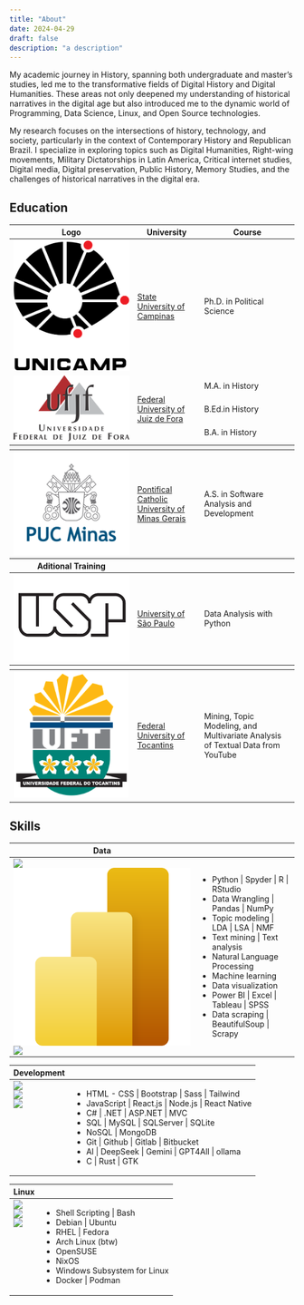 ```yaml
---
title: "About"
date: 2024-04-29
draft: false
description: "a description"
---
```

My academic journey in History, spanning both undergraduate and master’s studies, led me to the transformative fields of Digital History and Digital Humanities. These areas not only deepened my understanding of historical narratives in the digital age but also introduced me to the dynamic world of Programming, Data Science, Linux, and Open Source technologies.

My research focuses on the intersections of history, technology, and society, particularly in the context of Contemporary History and Republican Brazil. I specialize in exploring topics such as Digital Humanities, Right-wing movements, Military Dictatorships in Latin America, Critical internet studies, Digital media, Digital preservation, Public History, Memory Studies, and the challenges of historical narratives in the digital era.

## Education

<table>
    <thead>
        <tr>
            <th>Logo</th>
            <th>University</th>
            <th>Course</th>
        </tr>
    </thead>
    <tbody>
        <tr>
            <td style="vertical-align: middle;"><img class="customEntitityLogo" src="unicamp-u.svg"/></td>
            <td style="vertical-align: middle;"><a href="https://internationaloffice.unicamp.br/en/" target="_blank">State University of Campinas</a></td>
            <td style="vertical-align: middle;">Ph.D. in Political Science</td>
        </tr>
        <tr>
            <td rowspan=4 style="vertical-align: middle;"><img class="customEntitityLogo" src="ufjf.png"/></td>
            <td rowspan=4 style="vertical-align: middle;"><a href="https://ufjf.br/international/" target="_blank">Federal University of Juiz de Fora</a></td>            
        <tr>
            <td style="vertical-align: middle;">M.A. in History</td> 
        </tr>
        <tr>
            <td style="vertical-align: middle;">B.Ed.in History</td>
        </tr>
        <tr>
            <td style="vertical-align: middle;">B.A. in History</td>
        </tr>
        <thead>
        <tr>
            <th></th>
        </tr>
        </thead>
        <tr>
            <td rowspan=2 style="vertical-align: middle;"><img class="customEntitityLogo" src="pucminas.png"/></td>
            <td rowspan=2 style="vertical-align: middle;"><a href="http://portal.pucminas.br/ari/" target="_blank">Pontifical Catholic University of Minas Gerais</a></td>
            <td style="vertical-align: middle;">A.S. in Software Analysis and Development</td>
        </tr>
        <thead>
        <tr>
            <th>Aditional Training</th>
        </tr>
        </thead>
        <tr>
            <td rowspan=2 style="vertical-align: middle;"><img class="customEntitityLogo" src="usp.png"/></td>
            <td rowspan=2 style="vertical-align: middle;"><a href="https://mbauspesalq.com/en" target="_blank">University of São Paulo</a></td>
            <td style="vertical-align: middle;">Data Analysis with Python</td>
        <thead>
        <tr>
            <th></th>
        </tr>
        </thead>
        <tr>
            <td rowspan=2 style="vertical-align: middle;"><img class="customEntitityLogo" src="uft.png"/></td>
            <td rowspan=2 style="vertical-align: middle;"><a href="https://www.uft.edu.br/" target="_blank">Federal University of Tocantins</a></td>
            <td style="vertical-align: middle;">Mining, Topic Modeling, and Multivariate Analysis of Textual Data from YouTube</td>
        </tr>
    </tbody>
</table>


## Skills 

<div>
<table>
    <thead>
        <tr>
            <th>Data</th>
            <th></th>
        </tr>
    </thead>
    <tbody>
        <tr>
             <td style="display: flex; flex-direction: column; justify-content: center;">
                <img class="customEntitityLogo" src= "https://cdn.jsdelivr.net/gh/devicons/devicon/icons/python/python-original-wordmark.svg"/>
                <img class="customEntitityLogo" src= "powerBi.svg"/>
                <img class="customEntitityLogo" src= "https://cdn.jsdelivr.net/gh/devicons/devicon@latest/icons/pytorch/pytorch-original.svg"/>
            </td>
            <td style="vertical-align: middle;">
                <ul>
                <li>Python | Spyder | R | RStudio </li>
                <li>Data Wrangling | Pandas | NumPy</li>
                <li>Topic modeling | LDA | LSA | NMF</li>
                <li>Text mining | Text analysis</li>
                <li>Natural Language Processing</li>
                <li>Machine learning</li>
                <li>Data visualization </li>
                <li>Power BI | Excel | Tableau | SPSS</li>
                <li>Data scraping | BeautifulSoup | Scrapy</li>
            </ul>
        </td>
    </tbody>
</table>
<table>
    <thead>
        <tr>
            <th>Development</th>
            <th></th>
        </tr>
    </thead>
    <tbody>
        <tr>
             <td style="display: flex; flex-direction: column; justify-content: center;">
                    <img class="customEntitityLogo" src= "https://cdn.jsdelivr.net/gh/devicons/devicon/icons/react/react-original-wordmark.svg"/>
                    <img class="customEntitityLogo" src= "https://cdn.jsdelivr.net/gh/devicons/devicon/icons/dot-net/dot-net-original-wordmark.svg"/>
                    <img class="customEntitityLogo" src= "https://cdn.jsdelivr.net/gh/devicons/devicon/icons/github/github-original.svg"/>
                </td>
            <td style="vertical-align: middle;">
                <ul>
                    <li>HTML - CSS | Bootstrap | Sass | Tailwind</li>
                    <li>JavaScript | React.js | Node.js | React Native</li>
                    <li>C# | .NET | ASP.NET | MVC </li>
                    <li>SQL | MySQL | SQLServer | SQLite</li>
                    <li>NoSQL | MongoDB</li>
                    <li>Git | Github | Gitlab | Bitbucket</li>
                    <li>AI | DeepSeek | Gemini | GPT4All | ollama</li>
                    <li> C | Rust | GTK </li>
                </ul>
            </td>
        </tr>
    </tbody>
</table>
<table>
    <thead>
        <tr>
            <th>Linux</th>
            <th></th>
        </tr>
    </thead>
    <tbody>
        <tr>
             <td style="display: flex; flex-direction: column; justify-content: center;">
                <img class="customEntitityLogo" src= "https://cdn.jsdelivr.net/gh/devicons/devicon/icons/linux/linux-original.svg"/>
                <img class="customEntitityLogo" src= "https://cdn.jsdelivr.net/gh/devicons/devicon/icons/debian/debian-original.svg"/>
                <img class="customEntitityLogo" src= "https://cdn.jsdelivr.net/gh/devicons/devicon@latest/icons/fedora/fedora-original.svg"/>
            </td>
            <td style="vertical-align: middle;">
                <ul>
                    <li>Shell Scripting | Bash </li>
                    <li>Debian | Ubuntu </li>
                    <li>RHEL | Fedora </li>
                    <li>Arch Linux (btw)</li>
                    <li>OpenSUSE</li>
                    <li>NixOS</li>
                    <li>Windows Subsystem for Linux</li>
                    <li>Docker | Podman</li>
                </ul>
            </td>
        </tr>
    </tbody>
</table>
<table>
</div>
